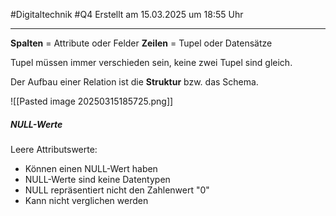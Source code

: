 #Digitaltechnik #Q4 Erstellt am 15.03.2025 um 18:55 Uhr

---

**Spalten** = Attribute oder Felder
**Zeilen** = Tupel oder Datensätze

Tupel müssen immer verschieden sein, keine zwei Tupel sind gleich.

Der Aufbau einer Relation ist die **Struktur** bzw. das Schema. 

![[Pasted image 20250315185725.png]]

##### NULL-Werte 

Leere Attributswerte:
- Können einen NULL-Wert haben
- NULL-Werte sind keine Datentypen
- NULL repräsentiert nicht den Zahlenwert "0"
- Kann nicht verglichen werden
